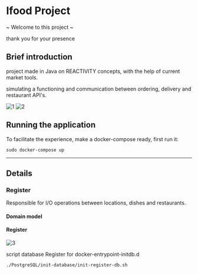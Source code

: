 # Ifood Project
~ Welcome to this project ~

thank you for your presence

## Brief introduction
project made in Java on REACTIVITY concepts, with the help of current market tools.

simulating a functioning and communication between ordering, delivery and restaurant API's.

![1](https://user-images.githubusercontent.com/59379254/107843214-002fd480-6da8-11eb-9f28-721f0c82d47a.png)
![2](https://user-images.githubusercontent.com/59379254/107843215-01610180-6da8-11eb-9d78-b82000d5f14a.png)

## Running the application
To facilitate the experience, make a docker-compose ready, first run it:
```
sudo docker-compose up
```

***

## Details
### Register
Responsible for I/O operations between locations, dishes and restaurants.

#### Domain model
#### Register
![3](https://user-images.githubusercontent.com/59379254/107843218-02922e80-6da8-11eb-8cea-72e819610780.png)

script database Register for docker-entrypoint-initdb.d
```
./PostgreSQL/init-database/init-register-db.sh
```
